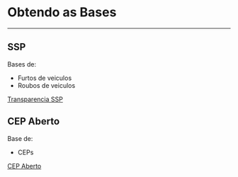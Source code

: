 # Obtendo as Bases
___

## SSP

Bases de:
* Furtos de veiculos
* Roubos de veiculos

[Transparencia SSP](https://www.ssp.sp.gov.br/transparenciassp/Consulta.aspx)


## CEP Aberto

Base de:
* CEPs

[CEP Aberto](https://www.cepaberto.com/)
